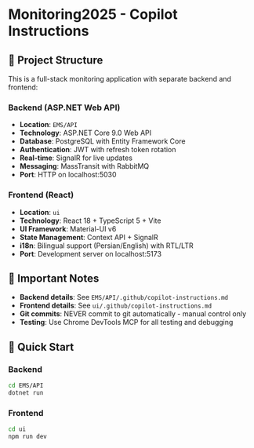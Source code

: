 # Monitoring2025 - Copilot Instructions

## 📁 Project Structure

This is a full-stack monitoring application with separate backend and frontend:

### Backend (ASP.NET Web API)
- **Location**: `EMS/API`
- **Technology**: ASP.NET Core 9.0 Web API
- **Database**: PostgreSQL with Entity Framework Core
- **Authentication**: JWT with refresh token rotation
- **Real-time**: SignalR for live updates
- **Messaging**: MassTransit with RabbitMQ
- **Port**: HTTP on localhost:5030

### Frontend (React)
- **Location**: `ui`
- **Technology**: React 18 + TypeScript 5 + Vite
- **UI Framework**: Material-UI v6
- **State Management**: Context API + SignalR
- **i18n**: Bilingual support (Persian/English) with RTL/LTR
- **Port**: Development server on localhost:5173

## 📝 Important Notes

- **Backend details**: See `EMS/API/.github/copilot-instructions.md`
- **Frontend details**: See `ui/.github/copilot-instructions.md`
- **Git commits**: NEVER commit to git automatically - manual control only
- **Testing**: Use Chrome DevTools MCP for all testing and debugging

## 🚀 Quick Start

### Backend
```bash
cd EMS/API
dotnet run
```

### Frontend
```bash
cd ui
npm run dev
```
